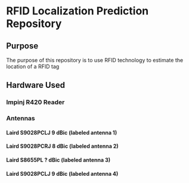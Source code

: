 # RFID Localization Prediction Repository

## Purpose
The purpose of this repository is to use RFID technology to estimate the location of a RFID tag

## Hardware Used
### Impinj R420 Reader
### Antennas
#### Laird S9028PCLJ 9 dBic (labeled antenna 1)
#### Laird S9028PCRJ 8 dBic (labeled antenna 2)
#### Laird S8655PL ? dBic (labeled antenna 3)
#### Laird S9028PCLJ 9 dBic (labeled antenna 4)


